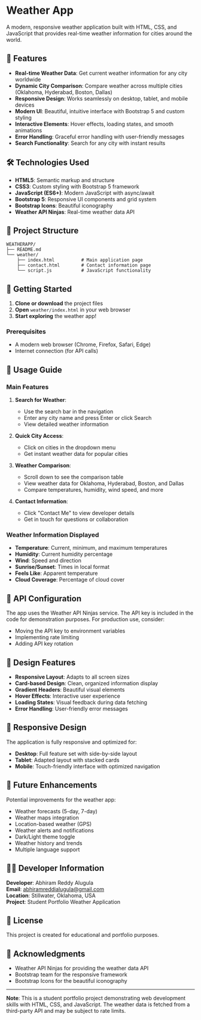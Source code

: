 # Weather App

A modern, responsive weather application built with HTML, CSS, and JavaScript that provides real-time weather information for cities around the world.

## 🌟 Features

- **Real-time Weather Data**: Get current weather information for any city worldwide
- **Dynamic City Comparison**: Compare weather across multiple cities (Oklahoma, Hyderabad, Boston, Dallas)
- **Responsive Design**: Works seamlessly on desktop, tablet, and mobile devices
- **Modern UI**: Beautiful, intuitive interface with Bootstrap 5 and custom styling
- **Interactive Elements**: Hover effects, loading states, and smooth animations
- **Error Handling**: Graceful error handling with user-friendly messages
- **Search Functionality**: Search for any city with instant results

## 🛠️ Technologies Used

- **HTML5**: Semantic markup and structure
- **CSS3**: Custom styling with Bootstrap 5 framework
- **JavaScript (ES6+)**: Modern JavaScript with async/await
- **Bootstrap 5**: Responsive UI components and grid system
- **Bootstrap Icons**: Beautiful iconography
- **Weather API Ninjas**: Real-time weather data API

## 📁 Project Structure

```
WEATHERAPP/
├── README.md
└── weather/
    ├── index.html          # Main application page
    ├── contact.html        # Contact information page
    └── script.js           # JavaScript functionality
```

## 🚀 Getting Started

1. **Clone or download** the project files
2. **Open** `weather/index.html` in your web browser
3. **Start exploring** the weather app!

### Prerequisites

- A modern web browser (Chrome, Firefox, Safari, Edge)
- Internet connection (for API calls)

## 📖 Usage Guide

### Main Features

1. **Search for Weather**: 
   - Use the search bar in the navigation
   - Enter any city name and press Enter or click Search
   - View detailed weather information

2. **Quick City Access**:
   - Click on cities in the dropdown menu
   - Get instant weather data for popular cities

3. **Weather Comparison**:
   - Scroll down to see the comparison table
   - View weather data for Oklahoma, Hyderabad, Boston, and Dallas
   - Compare temperatures, humidity, wind speed, and more

4. **Contact Information**:
   - Click "Contact Me" to view developer details
   - Get in touch for questions or collaboration

### Weather Information Displayed

- **Temperature**: Current, minimum, and maximum temperatures
- **Humidity**: Current humidity percentage
- **Wind**: Speed and direction
- **Sunrise/Sunset**: Times in local format
- **Feels Like**: Apparent temperature
- **Cloud Coverage**: Percentage of cloud cover

## 🔧 API Configuration

The app uses the Weather API Ninjas service. The API key is included in the code for demonstration purposes. For production use, consider:

- Moving the API key to environment variables
- Implementing rate limiting
- Adding API key rotation

## 🎨 Design Features

- **Responsive Layout**: Adapts to all screen sizes
- **Card-based Design**: Clean, organized information display
- **Gradient Headers**: Beautiful visual elements
- **Hover Effects**: Interactive user experience
- **Loading States**: Visual feedback during data fetching
- **Error Handling**: User-friendly error messages

## 📱 Responsive Design

The application is fully responsive and optimized for:
- **Desktop**: Full feature set with side-by-side layout
- **Tablet**: Adapted layout with stacked cards
- **Mobile**: Touch-friendly interface with optimized navigation

## 🔮 Future Enhancements

Potential improvements for the weather app:
- Weather forecasts (5-day, 7-day)
- Weather maps integration
- Location-based weather (GPS)
- Weather alerts and notifications
- Dark/Light theme toggle
- Weather history and trends
- Multiple language support

## 👨‍💻 Developer Information

**Developer**: Abhiram Reddy Alugula  
**Email**: abhiramreddialugula@gmail.com  
**Location**: Stillwater, Oklahoma, USA  
**Project**: Student Portfolio Weather Application

## 📄 License

This project is created for educational and portfolio purposes.

## 🙏 Acknowledgments

- Weather API Ninjas for providing the weather data API
- Bootstrap team for the responsive framework
- Bootstrap Icons for the beautiful iconography

---

**Note**: This is a student portfolio project demonstrating web development skills with HTML, CSS, and JavaScript. The weather data is fetched from a third-party API and may be subject to rate limits.
